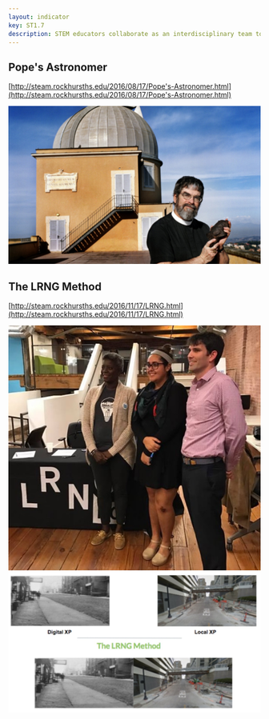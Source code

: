 ```yaml
---
layout: indicator
key: ST1.7
description: STEM educators collaborate as an interdisciplinary team to plan, implement, and improve integrated STEM learning experiences.
---
```

## Pope's Astronomer

[http://steam.rockhursths.edu/2016/08/17/Pope's-Astronomer.html](http://steam.rockhursths.edu/2016/08/17/Pope's-Astronomer.html)

<div class="flex-wrapper">
  <img src="/img/indicators/st1.7a.jpg">
</div>

## The LRNG Method

[http://steam.rockhursths.edu/2016/11/17/LRNG.html](http://steam.rockhursths.edu/2016/11/17/LRNG.html)

<div class="flex-wrapper">
  <img src="/img/indicators/st1.7b.jpg">
</div>

<div class="flex-wrapper">
  <img src="/img/indicators/st1.7c.jpg" alt="The LRNG Method">
</div>

